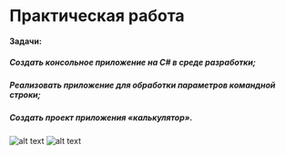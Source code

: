 # Практическая работа

**Задачи:**
##### Создать консольное приложение на C# в среде разработки;
##### Реализовать приложение для обработки параметров командной строки;
##### Создать проект приложения «калькулятор».

![alt text](https://github.com/Alex5200/Practic-1-/block1.png)
![alt text](https://github.com/Alex5200/Practic-1-/block2.png)
